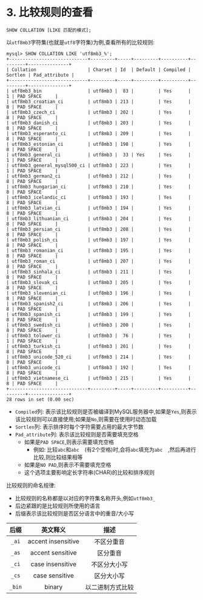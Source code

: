 # 3. 比较规则的查看

```
SHOW COLLATION [LIKE 匹配的模式];
```

以`utf8mb3`字符集(也就是`utf8`字符集)为例,查看所有的比较规则:

```
mysql> SHOW COLLATION LIKE 'utf8mb3_%';
+-----------------------------+---------+-----+---------+----------+---------+---------------+
| Collation                   | Charset | Id  | Default | Compiled | Sortlen | Pad_attribute |
+-----------------------------+---------+-----+---------+----------+---------+---------------+
| utf8mb3_bin                 | utf8mb3 |  83 |         | Yes      |       1 | PAD SPACE     |
| utf8mb3_croatian_ci         | utf8mb3 | 213 |         | Yes      |       8 | PAD SPACE     |
| utf8mb3_czech_ci            | utf8mb3 | 202 |         | Yes      |       8 | PAD SPACE     |
| utf8mb3_danish_ci           | utf8mb3 | 203 |         | Yes      |       8 | PAD SPACE     |
| utf8mb3_esperanto_ci        | utf8mb3 | 209 |         | Yes      |       8 | PAD SPACE     |
| utf8mb3_estonian_ci         | utf8mb3 | 198 |         | Yes      |       8 | PAD SPACE     |
| utf8mb3_general_ci          | utf8mb3 |  33 | Yes     | Yes      |       1 | PAD SPACE     |
| utf8mb3_general_mysql500_ci | utf8mb3 | 223 |         | Yes      |       1 | PAD SPACE     |
| utf8mb3_german2_ci          | utf8mb3 | 212 |         | Yes      |       8 | PAD SPACE     |
| utf8mb3_hungarian_ci        | utf8mb3 | 210 |         | Yes      |       8 | PAD SPACE     |
| utf8mb3_icelandic_ci        | utf8mb3 | 193 |         | Yes      |       8 | PAD SPACE     |
| utf8mb3_latvian_ci          | utf8mb3 | 194 |         | Yes      |       8 | PAD SPACE     |
| utf8mb3_lithuanian_ci       | utf8mb3 | 204 |         | Yes      |       8 | PAD SPACE     |
| utf8mb3_persian_ci          | utf8mb3 | 208 |         | Yes      |       8 | PAD SPACE     |
| utf8mb3_polish_ci           | utf8mb3 | 197 |         | Yes      |       8 | PAD SPACE     |
| utf8mb3_romanian_ci         | utf8mb3 | 195 |         | Yes      |       8 | PAD SPACE     |
| utf8mb3_roman_ci            | utf8mb3 | 207 |         | Yes      |       8 | PAD SPACE     |
| utf8mb3_sinhala_ci          | utf8mb3 | 211 |         | Yes      |       8 | PAD SPACE     |
| utf8mb3_slovak_ci           | utf8mb3 | 205 |         | Yes      |       8 | PAD SPACE     |
| utf8mb3_slovenian_ci        | utf8mb3 | 196 |         | Yes      |       8 | PAD SPACE     |
| utf8mb3_spanish2_ci         | utf8mb3 | 206 |         | Yes      |       8 | PAD SPACE     |
| utf8mb3_spanish_ci          | utf8mb3 | 199 |         | Yes      |       8 | PAD SPACE     |
| utf8mb3_swedish_ci          | utf8mb3 | 200 |         | Yes      |       8 | PAD SPACE     |
| utf8mb3_tolower_ci          | utf8mb3 |  76 |         | Yes      |       1 | PAD SPACE     |
| utf8mb3_turkish_ci          | utf8mb3 | 201 |         | Yes      |       8 | PAD SPACE     |
| utf8mb3_unicode_520_ci      | utf8mb3 | 214 |         | Yes      |       8 | PAD SPACE     |
| utf8mb3_unicode_ci          | utf8mb3 | 192 |         | Yes      |       8 | PAD SPACE     |
| utf8mb3_vietnamese_ci       | utf8mb3 | 215 |         | Yes      |       8 | PAD SPACE     |
+-----------------------------+---------+-----+---------+----------+---------+---------------+
28 rows in set (0.00 sec)
```

- `Compiled`列: 表示该比较规则是否被编译到MySQL服务器中,如果是`Yes`,则表示该比较规则可以直接使用;如果是`No`,则需要在使用时动态加载
- `Sortlen`列: 表示排序时每个字符需要占用的最大字节数
- `Pad_attribute`列: 表示该比较规则是否需要填充空格
  - 如果是`PAD SPACE`,则表示需要填充空格
    - 例如: 比较`abc`和`abc  `(有2个空格)时,会将`abc`填充为`abc  `,然后再进行比较,则比较结果相等
  - 如果是`NO PAD`,则表示不需要填充空格
  - 这个选项主要影响定长字符串(CHAR)的比较和排序规则

比较规则的命名规律:

- 比较规则的名称都是以对应的字符集名称开头,例如`utf8mb3_`
- 后边紧跟的是比较规则所使用的语言
- 后缀表示该比较规则是否区分语言中的重音/大小写

|   后缀   |        英文释义        |    描述    |
|:------:|:------------------:|:--------:|
| `_ai`  | accent insensitive |  不区分重音   |
| `_as`  |  accent sensitive  |   区分重音   |
| `_ci`  |  case insensitive  |  不区分大小写  |
| `_cs`  |   case sensitive   |  区分大小写   |
| `_bin` |       binary       | 以二进制方式比较 |
